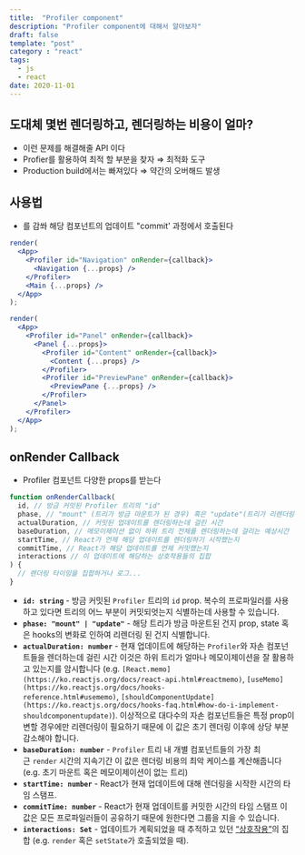 ```yaml
---
title:  "Profiler component"
description: "Profiler component에 대해서 알아보자"
draft: false
template: "post"
category : "react"
tags:
  - js
  - react
date: 2020-11-01
---
```

## 도대체 몇번 렌더링하고, 렌더링하는 비용이 얼마?

- 이런 문제를 해결해줄 API <Profiler> 이다
- Profier를 활용하여 최적 할 부분을 찾자 ⇒ 최적화 도구
- Production build에서는 빠져있다 ⇒ 약간의 오버해드 발생

## 사용법

- <Profiler>를 감쏴 해당 컴포넌트의 업데이트 "commit' 과정에서 호출된다

```jsx
render(
  <App>
    <Profiler id="Navigation" onRender={callback}>
      <Navigation {...props} />
    </Profiler>
    <Main {...props} />
  </App>
);

render(
  <App>
    <Profiler id="Panel" onRender={callback}>
      <Panel {...props}>
        <Profiler id="Content" onRender={callback}>
          <Content {...props} />
        </Profiler>
        <Profiler id="PreviewPane" onRender={callback}>
          <PreviewPane {...props} />
        </Profiler>
      </Panel>
    </Profiler>
  </App>
);
```

## onRender Callback

- Profiler 컴포넌트 다양한 props를 받는다

```jsx
function onRenderCallback(
  id, // 방금 커밋된 Profiler 트리의 "id"
  phase, // "mount" (트리가 방금 마운트가 된 경우) 혹은 "update"(트리가 리렌더링된 경우)
  actualDuration, // 커밋된 업데이트를 렌더링하는데 걸린 시간
  baseDuration, // 메모이제이션 없이 하위 트리 전체를 렌더링하는데 걸리는 예상시간 
  startTime, // React가 언제 해당 업데이트를 렌더링하기 시작했는지
  commitTime, // React가 해당 업데이트를 언제 커밋했는지
  interactions // 이 업데이트에 해당하는 상호작용들의 집합
) {
  // 렌더링 타이밍을 집합하거나 로그...
}
```

- **`id: string`** - 방금 커밋된 `Profiler` 트리의 `id` prop. 복수의 프로파일러를 사용하고 있다면 트리의 어느 부분이 커밋되엇는지 식별하는데 사용할 수 있습니다.
- **`phase: "mount" | "update"`** - 해당 트리가 방금 마운트된 건지 prop, state 혹은 hooks의 변화로 인하여 리렌더링 된 건지 식별합니다.
- **`actualDuration: number`** - 현재 업데이트에 해당하는 `Profiler`와 자손 컴포넌트들을 렌더하는데 걸린 시간 이것은 하위 트리가 얼마나 메모이제이션을 잘 활용하고 있는지를 암시합니다 (e.g. `[React.memo](https://ko.reactjs.org/docs/react-api.html#reactmemo)`, `[useMemo](https://ko.reactjs.org/docs/hooks-reference.html#usememo)`, `[shouldComponentUpdate](https://ko.reactjs.org/docs/hooks-faq.html#how-do-i-implement-shouldcomponentupdate)`). 이상적으로 대다수의 자손 컴포넌트들은 특정 prop이 변할 경우에만 리렌더링이 필요하기 때문에 이 값은 초기 렌더링 이후에 상당 부분 감소해야 합니다.
- **`baseDuration: number`** - `Profiler` 트리 내 개별 컴포넌트들의 가장 최근 `render` 시간의 지속기간 이 값은 렌더링 비용의 최악 케이스를 계산해줍니다(e.g. 초기 마운트 혹은 메모이제이션이 없는 트리)
- **`startTime: number`** - React가 현재 업데이트에 대해 렌더링을 시작한 시간의 타임 스탬프.
- **`commitTime: number`** - React가 현재 업데이트를 커밋한 시간의 타임 스탬프 이 값은 모든 프로파일러들이 공유하기 때문에 원한다면 그룹을 지을 수 있습니다.
- **`interactions: Set`** - 업데이트가 계획되었을 때 추적하고 있던 [“상호작용”](https://fb.me/react-interaction-tracing)의 집합 (e.g. `render` 혹은 `setState`가 호출되었을 때).
